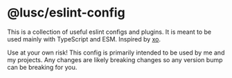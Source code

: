 # @lusc/eslint-config

This is a collection of useful eslint configs and plugins.
It is meant to be used mainly with TypeScript and ESM.
Inspired by [xo](https://github.com/xojs/xo).

Use at your own risk!
This config is primarily intended to be used by me and my projects.
Any changes are likely breaking changes so any version bump can be breaking for you.
